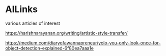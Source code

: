 # AILinks
various articles of interest


https://harishnarayanan.org/writing/artistic-style-transfer/

https://medium.com/diaryofawannapreneur/yolo-you-only-look-once-for-object-detection-explained-6f80ea7aaa1e
